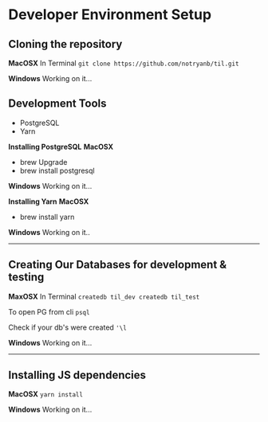 # Developer Environment Setup 

## Cloning the repository
**MacOSX**
In Terminal
`git clone https://github.com/notryanb/til.git`

**Windows**
Working on it...

## Development Tools
  - PostgreSQL
  - Yarn

**Installing PostgreSQL**
**MacOSX**
  - brew Upgrade
  - brew install postgresql

**Windows**
Working on it...

**Installing Yarn**
**MacOSX**
  - brew install yarn

**Windows**
Working on it..

---

## Creating Our Databases for development & testing
**MaxOSX**
In Terminal
`createdb til_dev
createdb til_test`

To open PG from cli
`psql`

Check if your db's were created
`'\l`

**Windows**
Working on it...

---

## Installing JS dependencies
**MacOSX**
`yarn install`

**Windows**
Working on it...



